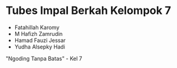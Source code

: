 # Tubes Impal Berkah Kelompok 7

- Fatahillah Karomy
- M Hafizh Zamrudin
- Hamad Fauzi Jessar
- Yudha Alsepky Hadi

"Ngoding Tanpa Batas" - Kel 7
